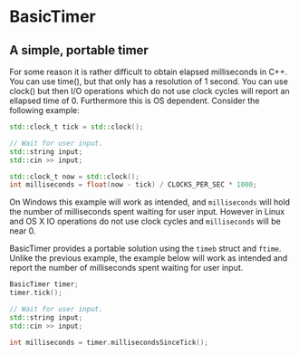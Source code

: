 BasicTimer
==========

A simple, portable timer
------------------------

For some reason it is rather difficult to obtain elapsed milliseconds in C++.
You can use time(), but that only has a resolution of 1 second. You can use
clock() but then I/O operations which do not use clock cycles will report an
ellapsed time of 0. Furthermore this is OS dependent. Consider the following
example:
```c++
std::clock_t tick = std::clock();

// Wait for user input.
std::string input;
std::cin >> input;

std::clock_t now = std::clock();
int milliseconds = float(now - tick) / CLOCKS_PER_SEC * 1000; 
```
On Windows this example will work as intended, and `milliseconds` will hold the
number of milliseconds spent waiting for user input. However in Linux and OS X
IO operations do not use clock cycles and `milliseconds` will be near 0.

BasicTimer provides a portable solution using the `timeb` struct and `ftime`.
Unlike the previous example, the example below will work as intended and report
the number of milliseconds spent waiting for user input.
```c++
BasicTimer timer;
timer.tick();

// Wait for user input.
std::string input;
std::cin >> input;

int milliseconds = timer.millisecondsSinceTick();
```
